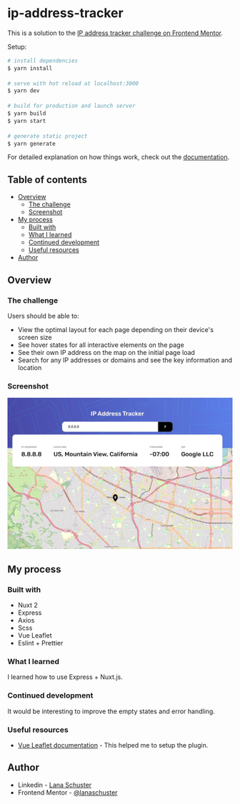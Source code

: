 # ip-address-tracker

This is a solution to the [IP address tracker challenge on Frontend Mentor](https://www.frontendmentor.io/challenges/ip-address-tracker-I8-0yYAH0).

Setup:

```bash
# install dependencies
$ yarn install

# serve with hot reload at localhost:3000
$ yarn dev

# build for production and launch server
$ yarn build
$ yarn start

# generate static project
$ yarn generate
```

For detailed explanation on how things work, check out the [documentation](https://nuxtjs.org).

## Table of contents

- [Overview](#overview)
  - [The challenge](#the-challenge)
  - [Screenshot](#screenshot)
- [My process](#my-process)
  - [Built with](#built-with)
  - [What I learned](#what-i-learned)
  - [Continued development](#continued-development)
  - [Useful resources](#useful-resources)
- [Author](#author)

## Overview

### The challenge

Users should be able to:

- View the optimal layout for each page depending on their device's screen size
- See hover states for all interactive elements on the page
- See their own IP address on the map on the initial page load
- Search for any IP addresses or domains and see the key information and location

### Screenshot

![](./screenshot.png)

## My process

### Built with

- Nuxt 2
- Express
- Axios
- Scss
- Vue Leaflet
- Eslint + Prettier

### What I learned

I learned how to use Express + Nuxt.js.

### Continued development

It would be interesting to improve the empty states and error handling.

### Useful resources

- [Vue Leaflet documentation](https://vue2-leaflet.netlify.app/) - This helped me to setup the plugin.

## Author

- Linkedin - [Lana Schuster](https://www.linkedin.com/in/lana-schuster-48b896195/)
- Frontend Mentor - [@lanaschuster](https://www.frontendmentor.io/profile/lanaschuster)
